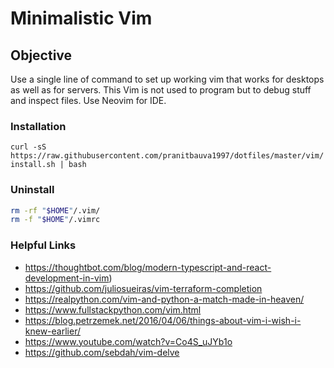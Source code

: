 # Minimalistic Vim

## Objective

Use a single line of command to set up working vim that works for desktops as well
as for servers. This Vim is not used to program but to debug stuff and inspect
files. Use Neovim for IDE.

### Installation

`curl -sS https://raw.githubusercontent.com/pranitbauva1997/dotfiles/master/vim/install.sh | bash`

### Uninstall

```bash
rm -rf "$HOME"/.vim/
rm -f "$HOME"/.vimrc
```


### Helpful Links
 - https://thoughtbot.com/blog/modern-typescript-and-react-development-in-vim)
 - https://github.com/juliosueiras/vim-terraform-completion
 - https://realpython.com/vim-and-python-a-match-made-in-heaven/
 - https://www.fullstackpython.com/vim.html
 - https://blog.petrzemek.net/2016/04/06/things-about-vim-i-wish-i-knew-earlier/
 - https://www.youtube.com/watch?v=Co4S_uJYb1o
 - https://github.com/sebdah/vim-delve

